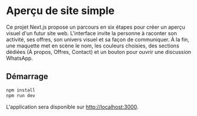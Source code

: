 # Aperçu de site simple

Ce projet Next.js propose un parcours en six étapes pour créer un aperçu visuel d'un futur site web. L'interface invite la personne à raconter son activité, ses offres, son univers visuel et sa façon de communiquer. À la fin, une maquette met en scène le nom, les couleurs choisies, des sections dédiées (À propos, Offres, Contact) et un bouton pour ouvrir une discussion WhatsApp.

## Démarrage

```bash
npm install
npm run dev
```

L'application sera disponible sur [http://localhost:3000](http://localhost:3000).
